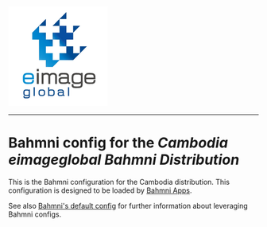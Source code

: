 ![alt tag](readme/eig-logo-200x200.png)

-----

# Bahmni config for the _Cambodia eimageglobal Bahmni Distribution_

This is the Bahmni configuration for the Cambodia distribution. This configuration is designed to be loaded by [Bahmni Apps](https://github.com/Bahmni/openmrs-module-bahmniapps).

See also [Bahmni's default config](https://github.com/Bahmni/default-config) for further information about leveraging Bahmni configs.
